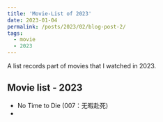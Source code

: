 ```yaml
---
title: 'Movie-List of 2023'
date: 2023-01-04
permalink: /posts/2023/02/blog-post-2/
tags:
  - movie
  - 2023
---
```


A list records part of movies that I watched in 2023.

## Movie list - 2023

- No Time to Die (007：无暇赴死)
- 